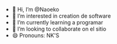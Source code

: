 - 👋 Hi, I’m @Naoeko
- 👀 I’m interested in creation de software
- 🌱 I’m currently learning a programar
- 💞️ I’m looking to collaborate on el sitio
- 😄 Pronouns: NK'S

<!---
Naoeko/Naoeko is a ✨ special ✨ repository because its `README.md` (this file) appears on your GitHub profile.
You can click the Preview link to take a look at your changes.
--->
